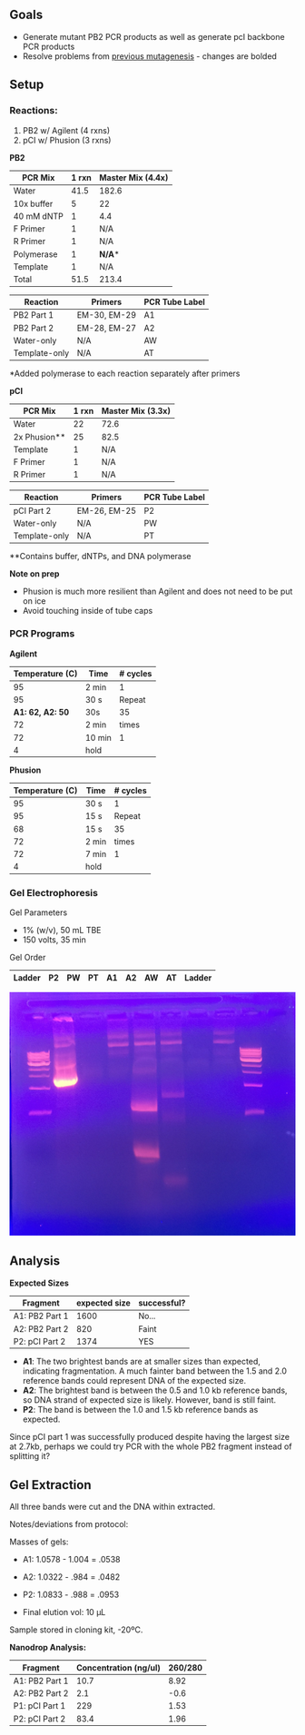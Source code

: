 ## Goals

- Generate mutant PB2 PCR products as well as generate pcI backbone PCR products
- Resolve problems from [previous mutagenesis](./20160831-mutagenesis.md) - changes are bolded

## Setup

### Reactions:

1. PB2 w/ Agilent (4 rxns)
2. pCI w/ Phusion (3 rxns)

**PB2**

| PCR Mix    | 1 rxn | Master Mix (4.4x) |
|------------|-------|-------------------|
| Water      | 41.5  | 182.6             |
| 10x buffer | 5     | 22                |
| 40 mM dNTP | 1     | 4.4               |
| F Primer   | 1     | N/A               |
| R Primer   | 1     | N/A               |
| Polymerase | 1     | **N/A***               |
| Template   | 1     | N/A               |
| Total      | 51.5  | 213.4             |

| Reaction      | Primers      | PCR Tube Label |
|---------------|--------------|----------------|
| PB2 Part 1    | EM-30, EM-29 | A1             |
| PB2 Part 2    | EM-28, EM-27 | A2             |
| Water-only    | N/A          | AW             |
| Template-only | N/A          | AT             |

*Added polymerase to each reaction separately after primers

**pCI**

| PCR Mix    | 1 rxn | Master Mix (3.3x) |
|------------|-------|-------------------|
| Water      | 22    | 72.6              |
| 2x Phusion** | 25    | 82.5               |
| Template   | 1     | N/A               |
| F Primer   | 1     | N/A               |
| R Primer   | 1     | N/A               |

| Reaction      | Primers      | PCR Tube Label |
|---------------|--------------|----------------|
| pCI Part 2    | EM-26, EM-25 | P2             |
| Water-only    | N/A          | PW             |
| Template-only | N/A          | PT             |

**Contains buffer, dNTPs, and DNA polymerase

**Note on prep**
- Phusion is much more resilient than Agilent and does not need to be put on ice
- Avoid touching inside of tube caps

### PCR Programs

**Agilent**

| Temperature (C)      | Time           | # cycles |
|----------------------|----------------|----------|
| 95                   | 2 min          | 1        |
| 95                   | 30 s           | Repeat   |
| **A1: 62, A2: 50**       | 30s            | 35       |
| 72                   | 2 min          | times    |
| 72                   | 10 min         | 1        |
| 4                    | hold           |          |

**Phusion**

| Temperature (C) | Time            | # cycles |
|-----------------|-----------------|----------|
| 95              | 30 s            | 1        |
| 95              | 15 s            | Repeat   |
| 68              | 15 s            | 35       |
| 72              | 2 min           | times    |
| 72              | 7 min           | 1        |
| 4               | hold            |          |

### Gel Electrophoresis

Gel Parameters
- 1% (w/v), 50 mL TBE
- 150 volts, 35 min

Gel Order

| Ladder | P2 | PW | PT | A1 | A2 | AW | AT | Ladder |
|--------|----|----|----|----|----|----|----|--------|

![gel](./20160903-mutagenesis-2.JPG)

## Analysis

**Expected Sizes**

| Fragment        | expected size | successful?|
|-----------------|---------------|------------|
| A1: PB2 Part 1  | 1600          | No...      |
| A2: PB2 Part 2  | 820           | Faint      |
| P2: pCI Part 2  | 1374          | YES       |

- **A1**: The two brightest bands are at smaller sizes than expected, indicating fragmentation. A much fainter band between the 1.5 and 2.0 reference bands could represent DNA of the expected size.
- **A2**: The brightest band is between the 0.5 and 1.0 kb reference bands, so DNA strand of expected size is likely. However, band is still faint.
- **P2**: The band is between the 1.0 and 1.5 kb reference bands as expected.

Since pCI part 1 was successfully produced despite having the largest size at 2.7kb, perhaps we could try PCR with the whole PB2 fragment instead of splitting it?

## Gel Extraction

All three bands were cut and the DNA within extracted.

Notes/deviations from protocol:

Masses of gels:
- A1: 1.0578 - 1.004 = .0538
- A2: 1.0322 - .984 = .0482
- P2: 1.0833 - .988 = .0953

- Final elution vol: 10 µL

Sample stored in cloning kit, -20ºC.

**Nanodrop Analysis:**

| Fragment        | Concentration (ng/ul)| 260/280|
|-----------------|---------------|------------|
| A1: PB2 Part 1  | 10.7       | 8.92    |
| A2: PB2 Part 2  |2.1           | -0.6     |
| P1: pCI Part 1  | 229         | 1.53       |
| P2: pCI Part 2  | 83.4          | 1.96       |
